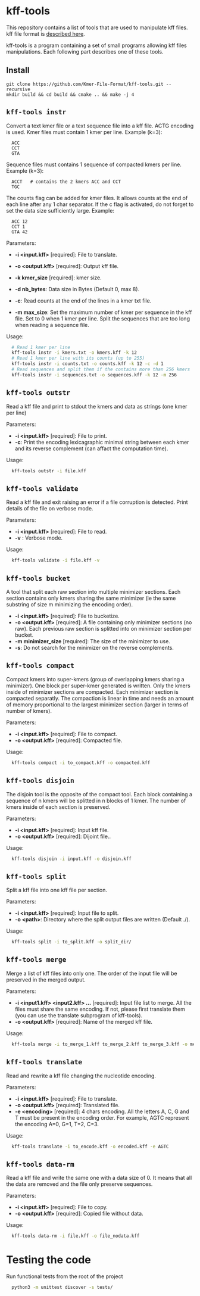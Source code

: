 # kff-tools

This repository contains a list of tools that are used to manipulate kff files.
kff file format is [described here](https://github.com/yoann-dufresne/kmer_file_format).

kff-tools is a program containing a set of small programs allowing kff files manipulations.
Each following part describes one of these tools.

## Install

    git clone https://github.com/Kmer-File-Format/kff-tools.git --recursive
    mkdir build && cd build && cmake .. && make -j 4


## `kff-tools instr`

Convert a text kmer file or a text sequence file into a kff file. ACTG encoding is used.
Kmer files must contain 1 kmer per line.
Example (k=3):
```
  ACC
  CCT
  GTA
```
Sequence files must contains 1 sequence of compacted kmers per line.
Example (k=3):
```
  ACCT   # contains the 2 kmers ACC and CCT
  TGC
```
The counts flag can be added for kmer files.
It allows counts at the end of each line after any 1 char separator.
If the c flag is activated, do not forget to set the data size sufficiently large.
Example:
```
  ACC 12
  CCT 1
  GTA 42
```

Parameters:
* **-i &lt;input.kff&gt;** \[required\]: File to translate.
* **-o &lt;output.kff&gt;** \[required\]: Output kff file.
* **-k kmer_size** \[required\]: kmer size.

* **-d nb_bytes**: Data size in Bytes (Default 0, max 8).
* **-c**: Read counts at the end of the lines in a kmer txt file.
* **-m max_size**: Set the maximum number of kmer per sequence in the kff file. Set to 0 when 1 kmer per line. Split the sequences that are too long when reading a sequence file.



Usage:
```bash
  # Read 1 kmer per line
  kff-tools instr -i kmers.txt -o kmers.kff -k 12
  # Read 1 kmer per line with its counts (up to 255)
  kff-tools instr -i counts.txt -o counts.kff -k 12 -c -d 1
  # Read sequences and split them if the contains more than 256 kmers
  kff-tools instr -i sequences.txt -o sequences.kff -k 12 -m 256
```

## `kff-tools outstr`

Read a kff file and print to stdout the kmers and data as strings (one kmer per line)

Parameters:
* **-i &lt;input.kff&gt;** \[required\]: File to print.
* **-c**: Print the encoding lexicagraphic minimal string between each kmer and its reverse complement (can affact the computation time).

Usage:
```bash
  kff-tools outstr -i file.kff
```

## `kff-tools validate`

Read a kff file and exit raising an error if a file corruption is detected.
Print details of the file on verbose mode.

Parameters:
* **-i &lt;input.kff&gt;** \[required\]: File to read.
* **-v** : Verbose mode.

Usage:
```bash
  kff-tools validate -i file.kff -v
```

## `kff-tools bucket`

A tool that split each raw section into multiple minimizer sections.
Each section contains only kmers sharing the same minimizer (ie the same substring of size m minimizing the encoding order).

* **-i &lt;input.kff&gt;** \[required\]: File to bucketize.
* **-o &lt;output.kff&gt;** \[required\]: A file containing only minimizer sections (no raw). Each previous raw section is splitted into on minimizer section per bucket.
* **-m minimizer_size** \[required\]: The size of the minimizer to use.
* **-s**: Do not search for the minimizer on the reverse complements.


## `kff-tools compact`

Compact kmers into super-kmers (group of overlapping kmers sharing a minimizer).
One block per super-kmer generated is written.
Only the kmers inside of minimizer sections are compacted.
Each minimizer section is compacted separatly.
The compaction is linear in time and needs an amount of memory proportional to the largest minimizer section (larger in terms of number of kmers).

Parameters:
* **-i &lt;input.kff&gt;** \[required\]: File to compact.
* **-o &lt;output.kff&gt;** \[required\]: Compacted file.

Usage:
```bash
  kff-tools compact -i to_compact.kff -o compacted.kff
```

## `kff-tools disjoin`

The disjoin tool is the opposite of the compact tool.
Each block containing a sequence of n kmers will be splitted in n blocks of 1 kmer.
The number of kmers inside of each section is preserved.

Parameters:
* **-i &lt;input.kff&gt;** \[required\]: Input kff file.
* **-o &lt;output.kff&gt;** \[required\]: Dijoint file..

Usage:
```bash
  kff-tools disjoin -i input.kff -o disjoin.kff
```

## `kff-tools split`

Split a kff file into one kff file per section.

Parameters:
* **-i &lt;input.kff&gt;** \[required\]: Input file to split.
* **-o &lt;path&gt;**: Directory where the split output files are written (Default ./).

Usage:
```bash
  kff-tools split -i to_split.kff -o split_dir/
```

## `kff-tools merge`

Merge a list of kff files into only one.
The order of the input file will be preserved in the merged output.

Parameters:
* **-i &lt;input1.kff&gt; &lt;input2.kff&gt; ...** \[required\]: Input file list to merge.
All the files must share the same encoding.
If not, please first translate them (you can use the translate subprogram of kff-tools).
* **-o &lt;output.kff&gt;** \[required\]: Name of the merged kff file.

Usage:
```bash
  kff-tools merge -i to_merge_1.kff to_merge_2.kff to_merge_3.kff -o merged.kff
```

## `kff-tools translate`

Read and rewrite a kff file changing the nucleotide encoding.

Parameters:
* **-i &lt;input.kff&gt;** \[required\]: File to translate.
* **-o &lt;output.kff&gt;** \[required\]: Translated file.
* **-e &lt;encoding&gt;** \[required\]: 4 chars encoding. All the letters A, C, G and T must be present in the encoding order.
For example, AGTC represent the encoding A=0, G=1, T=2, C=3.

Usage:
```bash
  kff-tools translate -i to_encode.kff -o encoded.kff -e AGTC
```

## `kff-tools data-rm`

Read a kff file and write the same one with a data size of 0.
It means that all the data are removed and the file only preserve sequences.

Parameters:
* **-i &lt;input.kff&gt;** \[required\]: File to copy.
* **-o &lt;output.kff&gt;** \[required\]: Copied file without data.

Usage:
```bash
  kff-tools data-rm -i file.kff -o file_nodata.kff
```



# Testing the code

Run functional tests from the root of the project

```bash
  python3 -m unittest discover -s tests/
```
